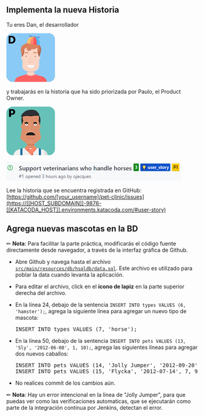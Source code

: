 
## Implementa la nueva Historia

Tu eres Dan, el desarrollador

![](./assets/dario.png)

y trabajarás en la historia que ha sido priorizada por Paulo, el Product Owner.

![](./assets/paulo.png)

![](./assets/user-story.png)

Lee la historia que se encuentra registrada en GitHub:
[https://github.com/[your_username]/pet-clinic/issues](https://[[HOST_SUBDOMAIN]]-9876-[[KATACODA_HOST]].environments.katacoda.com/#user-story)

## Agrega nuevas mascotas en la BD

✏ **Nota**: Para facilitar la parte práctica, modificarás el código fuente directamente desde navegador, a través de la interfaz gráfica de Github.

* Abre Github y navega hasta el archivo [`src/main/resources/db/hsqldb/data.sql`](https://[[HOST_SUBDOMAIN]]-9876-[[KATACODA_HOST]].environments.katacoda.com/#datasql). Este archivo es utilizado para poblar la data cuando levanta la aplicación.

* Para editar el archivo, click en el **ícono de lapiz** en la parte superior derecha del archivo.

* En la línea 24, debajo de la sentencia `INSERT INTO types VALUES (6, 'hamster');`, agrega la siguiente línea para agregar un nuevo tipo de mascota:

  <pre class="file" data-target="clipboard">
  INSERT INTO types VALUES (7, 'horse');
  </pre> 

* En la línea 50, debajo de la sentencia `INSERT INTO pets VALUES (13, 'Sly', '2012-06-08', 1, 10);`, agrega las siguientes líneas para agregar dos nuevos caballos:

  <pre class="file" data-target="clipboard">
  INSERT INTO pets VALUES (14, 'Jolly Jumper', '2012-09-20', 7, 5;
  INSERT INTO pets VALUES (15, 'Flycka', '2012-07-14', 7, 9);
  </pre>

* No realices commit de los cambios aún.

✏ **Nota**: Hay un error intencional en la línea de "Jolly Jumper", para que puedas ver como las verificaciones automaticas, que se ejecutarán como parte de la integración continua por Jenkins, detectan el error.